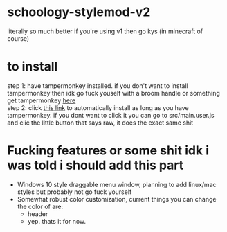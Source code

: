 # schoology-stylemod-v2
literally so much better if you're using v1 then go kys (in minecraft of course)

# to install
step 1: have tampermonkey installed. if you don't want to install tampermonkey then idk go fuck youself with a broom handle or something <br>
get tampermonkey [here](https://www.tampermonkey.net/) <br>
step 2: click [this link](https://www.example.com) to automatically install as long as you have tampermonkey. if you dont want to click it you can go to src/main.user.js and clic the little button that says raw, it does the exact same shit

# Fucking features or some shit idk i was told i should add this part
  - Windows 10 style draggable menu window, planning to add linux/mac styles but probably not go fuck yourself <br>
  - Somewhat robust color customization, current things you can change the color of are:
    - header
    - yep. thats it for now.
  
